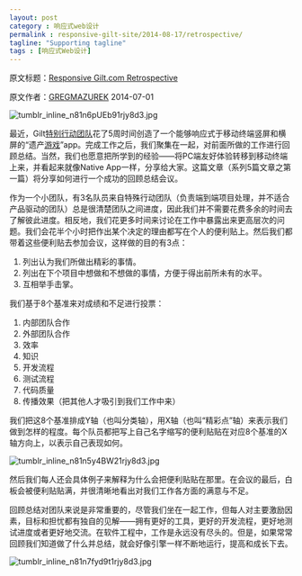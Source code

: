 ```yaml
---
layout: post
category : 响应式web设计
permalink : responsive-gilt-site/2014-08-17/retrospective/
tagline: "Supporting tagline"
tags : [响应式Web设计]
---
```


原文标题：[Responsive Gilt.com Retrospective](http://tech.gilt.com/post/90471467734/responsive-gilt-com-retrospective)

原文作者：[GREGMAZUREK](http://gregmazurek.tumblr.com/) 2014-07-01

![tumblr_inline_n81n6pUEb91rjy8d3.jpg](http://pigerla.com/assets/images/20140817/tumblr_inline_n81n6pUEb91rjy8d3.jpg)

最近，Gilt[特别行动团队](http://tech.gilt.com/search/special+operations)花了5周时间创造了一个能够响应式于移动终端竖屏和横屏的“遗产[游戏](http://playframework.com/)”app。完成工作之后，我们聚集在一起，对前面所做的工作进行回顾总结。当然，我们也愿意把所学到的经验——将PC端友好体验转移到移动终端上来，并看起来就像Native App一样，分享给大家。这篇文章（系列5篇文章之第一篇）将分享如何进行一个成功的回顾总结会议。

<!--break-->

作为一个小团队，有3名队员来自特殊行动团队（负责端到端项目处理，并不适合产品驱动的团队）总是很清楚团队之间进度，因此我们并不需要花费多余的时间去了解彼此进度。相反地，我们花更多时间来讨论在工作中暴露出来更高层次的问题。我们会花半个小时把作出某个决定的理由都写在个人的便利贴上。然后我们都带着这些便利贴去参加会议，这样做的目的有3点：

1. 列出认为我们所做出精彩的事情。
2. 列出在下个项目中想做和不想做的事情，方便于得出前所未有的水平。
3. 互相举手击掌。

我们基于8个基准来对成绩和不足进行投票：

1. 内部团队合作
2. 外部团队合作
3. 效率
4. 知识
5. 开发流程
6. 测试流程
7. 代码质量
8. 传播效果（把其他人才吸引到我们工作中来）

我们把这8个基准排成Y轴（也叫分类轴），用X轴（也叫“精彩点”轴）来表示我们做到怎样的程度。每个队员都把写上自己名字缩写的便利贴贴在对应8个基准的X轴方向上，以表示自己表现如何。

![tumblr_inline_n81n5y4BW21rjy8d3.jpg](http://pigerla.com/assets/images/20140817/tumblr_inline_n81n5y4BW21rjy8d3.jpg)

然后我们每人还会具体例子来解释为什么会把便利贴贴在那里。在会议的最后，白板会被便利贴贴满，并很清晰地看出对我们工作各方面的满意与不足。

回顾总结对团队来说是非常重要的，尽管我们坐在一起工作，但每人对主要激励因素，目标和担忧都有独自的见解——拥有更好的工具，更好的开发流程，更好地测试进度或者更好地交流。在软件工程中，工作是永远没有尽头的。但是，如果常常回顾我们知道做了什么并总结，就会好像引擎一样不断地运行，提高和成长下去。

![tumblr_inline_n81n7fyd9t1rjy8d3.jpg](http://pigerla.com/assets/images/20140817/tumblr_inline_n81n7fyd9t1rjy8d3.jpg)

